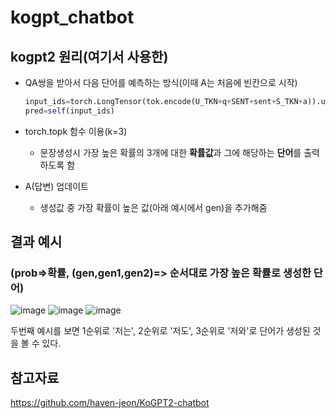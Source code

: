 # kogpt_chatbot

## kogpt2 원리(여기서 사용한)
- QA쌍을 받아서 다음 단어를 예측하는 방식(이때 A는 처음에 빈칸으로 시작)
  ```python
  input_ids=torch.LongTensor(tok.encode(U_TKN+q+SENT+sent+S_TKN+a)).unsqueeze(dim=0)
  pred=self(input_ids)
  ```
- torch.topk 함수 이용(k=3)
  - 문장생성시 가장 높은 확률의 3개에 대한 **확률값**과 그에 해당하는 **단어**를 출력하도록 함
  
- A(답변) 업데이트
  - 생성값 중 가장 확률이 높은 값(아래 예시에서 gen)을 추가해줌
  
## 결과 예시
### (prob=>확률, (gen,gen1,gen2)=> 순서대로 가장 높은 확률로 생성한 단어)
![image](https://user-images.githubusercontent.com/103883786/204030888-4f003af5-ba94-4a29-9293-fc70abf4ea3e.png)
![image](https://user-images.githubusercontent.com/103883786/204030912-7e9efac2-b91c-48a0-875f-6b49b6d637c2.png)
![image](https://user-images.githubusercontent.com/103883786/204030929-b2f7ca92-adc3-47ba-80df-fe5e2dacd601.png)

두번째 예시를 보면 1순위로 '저는', 2순위로 '저도', 3순위로 '저와'로 단어가 생성된 것을 볼 수 있다.

## 참고자료
https://github.com/haven-jeon/KoGPT2-chatbot


  
 
